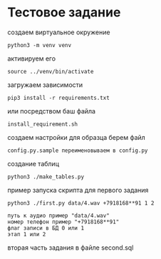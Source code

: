 # Тестовое задание

создаем виртуальное окружение 
```
python3 -m venv venv
```

активируем его
```
source ../venv/bin/activate
```

загружаем зависимости
```
pip3 install -r requirements.txt
```

или посредством баш файла
```
install_requirement.sh
```

создаем настройки для образца берем файл
```
config.py.sample переименовываем в config.py
```

создание таблиц

```
python3 ./make_tables.py
```

пример запуска скрипта для первого задания
```
python3 ./first.py data/4.wav +7918168**91 1 2
```
```
путь к аудио пример "data/4.wav"
номер телефон пример "+7918168**91"
флаг записи в БД 0 или 1
этап 1 или 2
```

вторая часть задания в файле second.sql
